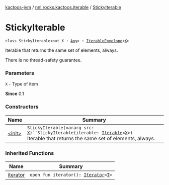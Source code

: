 [kactoos-jvm](../../index.md) / [nnl.rocks.kactoos.iterable](../index.md) / [StickyIterable](./index.md)

# StickyIterable

`class StickyIterable<out X : `[`Any`](https://kotlinlang.org/api/latest/jvm/stdlib/kotlin/-any/index.html)`> : `[`IterableEnvelope`](../-iterable-envelope/index.md)`<`[`X`](index.md#X)`>`

Iterable that returns the same set of elements, always.

There is no thread-safety guarantee.

### Parameters

`X` - Type of item

**Since**
0.1

### Constructors

| Name | Summary |
|---|---|
| [&lt;init&gt;](-init-.md) | `StickyIterable(vararg src: `[`X`](index.md#X)`)``StickyIterable(iterable: `[`Iterable`](https://kotlinlang.org/api/latest/jvm/stdlib/kotlin.collections/-iterable/index.html)`<`[`X`](index.md#X)`>)`<br>Iterable that returns the same set of elements, always. |

### Inherited Functions

| Name | Summary |
|---|---|
| [iterator](../-iterable-envelope/iterator.md) | `open fun iterator(): `[`Iterator`](https://kotlinlang.org/api/latest/jvm/stdlib/kotlin.collections/-iterator/index.html)`<`[`T`](../-iterable-envelope/index.md#T)`>` |
